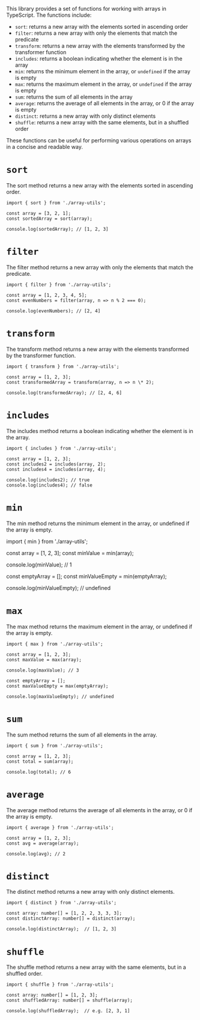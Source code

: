 This library provides a set of functions for working with arrays in TypeScript. The functions include:

- `sort`: returns a new array with the elements sorted in ascending order
- `filter`: returns a new array with only the elements that match the predicate
- `transform`: returns a new array with the elements transformed by the transformer function
- `includes`: returns a boolean indicating whether the element is in the array
- `min`: returns the minimum element in the array, or `undefined` if the array is empty
- `max`: returns the maximum element in the array, or `undefined` if the array is empty
- `sum`: returns the sum of all elements in the array
- `average`: returns the average of all elements in the array, or 0 if the array is empty
- `distinct`: returns a new array with only distinct elements
- `shuffle`: returns a new array with the same elements, but in a shuffled order

These functions can be useful for performing various operations on arrays in a concise and readable way.

# `sort`

The sort method returns a new array with the elements sorted in ascending order.

```
import { sort } from './array-utils';

const array = [3, 2, 1];
const sortedArray = sort(array);

console.log(sortedArray); // [1, 2, 3]
```

# `filter`

The filter method returns a new array with only the elements that match the predicate.

```
import { filter } from './array-utils';

const array = [1, 2, 3, 4, 5];
const evenNumbers = filter(array, n => n % 2 === 0);

console.log(evenNumbers); // [2, 4]
```

# `transform`

The transform method returns a new array with the elements transformed by the transformer function.

```
import { transform } from './array-utils';

const array = [1, 2, 3];
const transformedArray = transform(array, n => n \* 2);

console.log(transformedArray); // [2, 4, 6]
```

# `includes`

The includes method returns a boolean indicating whether the element is in the array.

```
import { includes } from './array-utils';

const array = [1, 2, 3];
const includes2 = includes(array, 2);
const includes4 = includes(array, 4);

console.log(includes2); // true
console.log(includes4); // false
```

# `min`

The min method returns the minimum element in the array, or undefined if the array is empty.

import { min } from './array-utils';

const array = [1, 2, 3];
const minValue = min(array);

console.log(minValue); // 1

const emptyArray = [];
const minValueEmpty = min(emptyArray);

console.log(minValueEmpty); // undefined

# `max`

The max method returns the maximum element in the array, or undefined if the array is empty.

```
import { max } from './array-utils';

const array = [1, 2, 3];
const maxValue = max(array);

console.log(maxValue); // 3

const emptyArray = [];
const maxValueEmpty = max(emptyArray);

console.log(maxValueEmpty); // undefined
```

# `sum`

The sum method returns the sum of all elements in the array.

```
import { sum } from './array-utils';

const array = [1, 2, 3];
const total = sum(array);

console.log(total); // 6
```

# `average`

The average method returns the average of all elements in the array, or 0 if the array is empty.

```
import { average } from './array-utils';

const array = [1, 2, 3];
const avg = average(array);

console.log(avg); // 2
```

# `distinct`

The distinct method returns a new array with only distinct elements.

```
import { distinct } from './array-utils';

const array: number[] = [1, 2, 2, 3, 3, 3];
const distinctArray: number[] = distinct(array);

console.log(distinctArray);  // [1, 2, 3]
```

# `shuffle`

The shuffle method returns a new array with the same elements, but in a shuffled order.

```
import { shuffle } from './array-utils';

const array: number[] = [1, 2, 3];
const shuffledArray: number[] = shuffle(array);

console.log(shuffledArray);  // e.g. [2, 3, 1]
```
